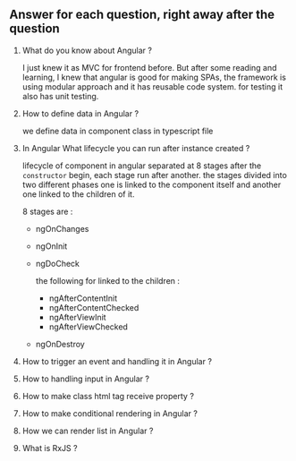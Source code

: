 ## Answer for each question, right away after the question

1. What do you know about Angular ?

    I just knew it as MVC for frontend before. But after some reading and learning, I knew that angular is good for making SPAs, the framework is using modular approach and it has reusable code system. for testing it also has unit testing.

2. How to define data in Angular ?
  
    we define data in component class in typescript file
    
3. In Angular What lifecycle you can run after instance created ?

    lifecycle of component in angular separated at 8 stages after the `constructor` begin, each stage run after another. the stages divided into two different phases one is linked to the component itself and another one linked to the children of it.
    
    8 stages are :
    - ngOnChanges
    - ngOnInit
    - ngDoCheck
        
        the following for linked to the children :
        - ngAfterContentInit
        - ngAfterContentChecked
        - ngAfterViewInit
        - ngAfterViewChecked
    - ngOnDestroy

4. How to trigger an event and handling it in Angular ?
5. How to handling input in Angular ?
6. How to make class html tag receive property ?
7. How to make conditional rendering in Angular ?
8. How we can render list in Angular ?
9. What is RxJS ?
